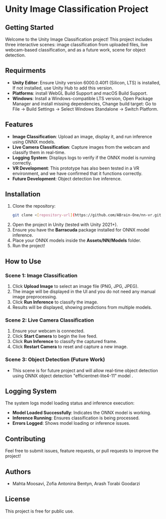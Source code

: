 # Unity Image Classification Project

## Getting Started

Welcome to the Unity Image Classification project! This project includes three interactive scenes: image classification from uploaded files, live webcam-based classification, and as a future work, scene for object detection.
## Requirments 
- **Unity Editor**: Ensure Unity version 6000.0.40f1 (Silicon, LTS) is installed, If not installed, use Unity Hub to add this version.
- **Platforms**:  install WebGL Build Support and macOS Build Support.
- **Windows**: Install a Windows-compatible LTS version, Open Package Manager and install missing dependencies, Change build target: Go to File → Build Settings → Select Windows Standalone → Switch Platform.

## Features
- **Image Classification**: Upload an image, display it, and run inference using ONNX models.
- **Live Camera Classification**: Capture images from the webcam and classify them in real-time.
- **Logging System**: Displays logs to verify if the ONNX model is running correctly.
- **VR Development**: This prototype has also been tested in a VR environment, and we have confirmed that it functions correctly.
- **Future Development**: Object detection live inference.


## Installation

1. Clone the repository:
   ```sh
   git clone <[repository-url](https://github.com/ABrain-One/nn-vr.git)>
   ```
2. Open the project in Unity (tested with Unity 2021+).
3. Ensure you have the **Barracuda** package installed for ONNX model inference.
4. Place your ONNX models inside the **Assets/NN/Models** folder.
5. Run the project!

## How to Use

### Scene 1: Image Classification
1. Click **Upload Image** to select an image file (PNG, JPG, JPEG).
2. The image will be displayed in the UI and you do not need any manual image preprocessing.
3. Click **Run Inference** to classify the image.
4. Results will be displayed, showing predictions from multiple models.

### Scene 2: Live Camera Classification
1. Ensure your webcam is connected.
2. Click **Start Camera** to begin the live feed.
3. Click **Run Inference** to classify the captured frame.
4. Click **Restart Camera** to reset and capture a new image.

### Scene 3: Object Detection (Future Work)
- This scene is for future project and will allow real-time object detection using ONNX object detection "efficientnet-lite4-11" model .

## Logging System
The system logs model loading status and inference execution:
- **Model Loaded Successfully**: Indicates the ONNX model is working.
- **Inference Running**: Ensures classification is being processed.
- **Errors Logged**: Shows model loading or inference issues.

## Contributing
Feel free to submit issues, feature requests, or pull requests to improve the project!

## Authors
- Mahta Moosavi, Zofia Antonina Bentyn, Arash Torabi Goodarzi

## License
This project is free for public use.


